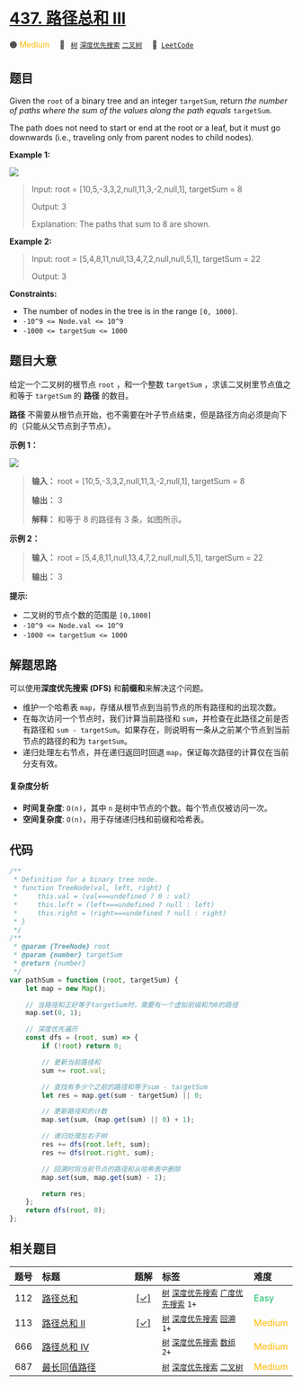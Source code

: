 # [437. 路径总和 III](https://leetcode.com/problems/path-sum-iii)

🟠 <font color=#ffb800>Medium</font>&emsp; 🔖&ensp; [`树`](/outline/tag/tree.md) [`深度优先搜索`](/outline/tag/depth-first-search.md) [`二叉树`](/outline/tag/binary-tree.md)&emsp; 🔗&ensp;[`LeetCode`](https://leetcode.com/problems/path-sum-iii)

## 题目

Given the `root` of a binary tree and an integer `targetSum`, return _the
number of paths where the sum of the values along the path equals_
`targetSum`.

The path does not need to start or end at the root or a leaf, but it must go
downwards (i.e., traveling only from parent nodes to child nodes).

**Example 1:**

![](https://assets.leetcode.com/uploads/2021/04/09/pathsum3-1-tree.jpg)

> Input: root = [10,5,-3,3,2,null,11,3,-2,null,1], targetSum = 8
>
> Output: 3
>
> Explanation: The paths that sum to 8 are shown.

**Example 2:**

> Input: root = [5,4,8,11,null,13,4,7,2,null,null,5,1], targetSum = 22
>
> Output: 3

**Constraints:**

- The number of nodes in the tree is in the range `[0, 1000]`.
- `-10^9 <= Node.val <= 10^9`
- `-1000 <= targetSum <= 1000`

## 题目大意

给定一个二叉树的根节点 `root` ，和一个整数 `targetSum` ，求该二叉树里节点值之和等于 `targetSum` 的 **路径** 的数目。

**路径** 不需要从根节点开始，也不需要在叶子节点结束，但是路径方向必须是向下的（只能从父节点到子节点）。

**示例 1：**

![](https://assets.leetcode.com/uploads/2021/04/09/pathsum3-1-tree.jpg)

> **输入：** root = [10,5,-3,3,2,null,11,3,-2,null,1], targetSum = 8
>
> **输出：** 3
>
> **解释：** 和等于 8 的路径有 3 条，如图所示。

**示例 2：**

> **输入：** root = [5,4,8,11,null,13,4,7,2,null,null,5,1], targetSum = 22
>
> **输出：** 3

**提示:**

- 二叉树的节点个数的范围是 `[0,1000]`
- `-10^9 <= Node.val <= 10^9`
- `-1000 <= targetSum <= 1000`

## 解题思路

可以使用**深度优先搜索 (DFS)** 和**前缀和**来解决这个问题。

- 维护一个哈希表 `map`，存储从根节点到当前节点的所有路径和的出现次数。
- 在每次访问一个节点时，我们计算当前路径和 `sum`，并检查在此路径之前是否有路径和 `sum - targetSum`。如果存在，则说明有一条从之前某个节点到当前节点的路径的和为 `targetSum`。
- 递归处理左右节点，并在递归返回时回退 `map`，保证每次路径的计算仅在当前分支有效。

#### 复杂度分析

- **时间复杂度**: `O(n)`，其中 `n` 是树中节点的个数。每个节点仅被访问一次。
- **空间复杂度**: `O(n)`，用于存储递归栈和前缀和哈希表。

## 代码

```javascript
/**
 * Definition for a binary tree node.
 * function TreeNode(val, left, right) {
 *     this.val = (val===undefined ? 0 : val)
 *     this.left = (left===undefined ? null : left)
 *     this.right = (right===undefined ? null : right)
 * }
 */
/**
 * @param {TreeNode} root
 * @param {number} targetSum
 * @return {number}
 */
var pathSum = function (root, targetSum) {
	let map = new Map();

	// 当路径和正好等于targetSum时，需要有一个虚拟前缀和为0的路径
	map.set(0, 1);

	// 深度优先遍历
	const dfs = (root, sum) => {
		if (!root) return 0;

		// 更新当前路径和
		sum += root.val;

		// 查找有多少个之前的路径和等于sum - targetSum
		let res = map.get(sum - targetSum) || 0;

		// 更新路径和的计数
		map.set(sum, (map.get(sum) || 0) + 1);

		// 递归处理左右子树
		res += dfs(root.left, sum);
		res += dfs(root.right, sum);

		// 回溯时将当前节点的路径和从哈希表中删除
		map.set(sum, map.get(sum) - 1);

		return res;
	};
	return dfs(root, 0);
};
```

## 相关题目

<!-- prettier-ignore -->
| 题号 | 标题 | 题解 | 标签 | 难度 |
| :------: | :------ | :------: | :------ | :------ |
| 112 | [路径总和](https://leetcode.com/problems/path-sum) | [[✓]](/problem/0112.md) |  [`树`](/outline/tag/tree.md) [`深度优先搜索`](/outline/tag/depth-first-search.md) [`广度优先搜索`](/outline/tag/breadth-first-search.md) `1+` | <font color=#15bd66>Easy</font> |
| 113 | [路径总和 II](https://leetcode.com/problems/path-sum-ii) | [[✓]](/problem/0113.md) |  [`树`](/outline/tag/tree.md) [`深度优先搜索`](/outline/tag/depth-first-search.md) [`回溯`](/outline/tag/backtracking.md) `1+` | <font color=#ffb800>Medium</font> |
| 666 | [路径总和 IV](https://leetcode.com/problems/path-sum-iv) |  |  [`树`](/outline/tag/tree.md) [`深度优先搜索`](/outline/tag/depth-first-search.md) [`数组`](/outline/tag/array.md) `2+` | <font color=#ffb800>Medium</font> |
| 687 | [最长同值路径](https://leetcode.com/problems/longest-univalue-path) |  |  [`树`](/outline/tag/tree.md) [`深度优先搜索`](/outline/tag/depth-first-search.md) [`二叉树`](/outline/tag/binary-tree.md) | <font color=#ffb800>Medium</font> |

<style>
.blue {
    background-color: #096dd9;
    padding: 0.25rem 0.5rem;
    margin: 0;
    font-size: 0.85em;
    border-radius: 3px;
    color: white;
    font-weight: 500;
}
table th:first-of-type { width: 10%; }
table th:nth-of-type(2) { width: 35%; }
table th:nth-of-type(3) { width: 10%; }
table th:nth-of-type(4) { width: 35%; }
table th:nth-of-type(5) { width: 10%; }
</style>
